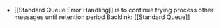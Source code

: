
- [[Standard Queue Error Handling]] is to continue trying process other messages until retention period
Backlink: [[Standard Queue]]